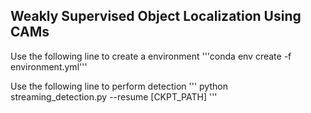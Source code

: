## Weakly Supervised Object Localization Using CAMs

Use the following line to create a environment
'''conda env create -f environment.yml'''


Use the following line to perform detection
'''
python streaming_detection.py --resume [CKPT_PATH]
'''